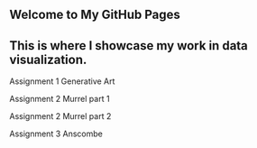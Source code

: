 ## Welcome to My GitHub Pages

## This is where I showcase my work in data visualization.

Assignment 1 Generative Art

Assignment 2 Murrel part 1

Assignment 2 Murrel part 2

Assignment 3 Anscombe

